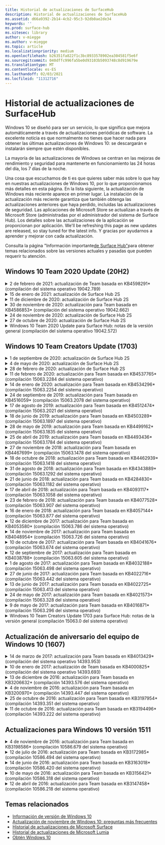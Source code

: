 ```yaml
---
title: Historial de actualizaciones de SurfaceHub
description: Historial de actualizaciones de SurfaceHub
ms.assetid: d66a9392-2b14-4cb2-95c3-92db0ae2de34
keywords: ''
ms.prod: surface-hub
ms.sitesec: library
author: v-miegge
ms.author: v-miegge
ms.topic: article
ms.localizationpriority: medium
ms.openlocfilehash: b26351fa822f1c3bc8933578902ea304581f5e6f
ms.sourcegitcommit: 040dffc996fa5be0d93103b5093748c8d919679e
ms.translationtype: MT
ms.contentlocale: es-ES
ms.lasthandoff: 02/03/2021
ms.locfileid: "11312716"
---
```

# Historial de actualizaciones de SurfaceHub

Windows 10 se diseñó para ser un servicio, lo que significa que mejora automáticamente a través de actualizaciones periódicas de software. La excelente noticia es que normalmente no tienes que hacer nada para obtener las últimas actualizaciones de Windows 10: se descargarán e instalarán siempre que estén disponibles.

La mayoría de las actualizaciones de Windows se centran en las mejoras de rendimiento y seguridad para mantenerte en funcionamiento las 24 horas del día, los 7 días de la noche.

Una cosa que escuchamos de ti es que quieres saber más sobre lo que hay en nuestras actualizaciones de Windows 10, por lo que proporcionamos más detalles en esta página. En la lista siguiente, la actualización de Windows más reciente aparece en primer lugar. La instalación de la actualización más reciente garantiza que también obtenga las actualizaciones anteriores que haya perdido, incluidas las actualizaciones de seguridad. Las aplicaciones de Microsoft Store se actualizan a través de Microsoft Store (administradas por el administrador del sistema de Surface Hub). Los detalles sobre las actualizaciones de la aplicación se proporcionan por aplicación.
We'll be refreshing this page as new updates are released, so stay tuned for the latest info. Y gracias por ayudarnos a aprender y mejorar con cada actualización.

Consulta la página "Información importante[de Surface Hub"](https://support.microsoft.com/products/surface-devices/surface-hub)para obtener temas relacionados sobre las versiones actuales y pasadas que pueden requerir tu atención.

## Windows 10 Team 2020 Update (20H2)

<details>
<summary>2 de febrero de 2021: actualización de Team basada en KB4598291* (compilación del sistema operativo 19042.789)</summary>

Esta actualización del Surface Hub incluye mejoras de calidad y correcciones de seguridad. Las actualizaciones clave de Surface Hub, que aún no se han descrito en el historial de actualizaciones de [Windows 10,](https://support.microsoft.com/help/4581839/windows-10-update-history)incluyen:

* Corrección que permite que la sincronización de calendarios con Exchange funcione cuando el UPN de la cuenta del dispositivo no es igual a su SMTP.
* Agrega la capacidad de que los administradores deshabiliten el uso de la autenticación moderna durante la sincronización del calendario con Exchange.
* Garantiza que no se pida a los usuarios de Surface Hub que escriban credenciales de proxy después de habilitar la característica "Usar credenciales de cuenta de dispositivo".
* Resuelve un problema en el que las comprobaciones de actualizaciones de Windows Update y store nunca se completaría si se usara un proxy que requiere autenticación.
* Mejora la confiabilidad de la aplicación Connect durante escenarios de ingesta por cable.

Consulta la guía de administración [de Surface Hub](https://docs.microsoft.com/surface-hub/) para habilitar o deshabilitar los servicios y características del dispositivo. *[KB4598291](https://support.microsoft.com/help/4598291)
</details>

<details>
<summary>15 de enero de 2021: actualización de Surface Hub 2S</summary>

Esta actualización es específica de Surface Hub 2S y proporciona las actualizaciones de controladores y firmware que se describen a continuación:

* Actualización de firmware de Surface SMC: 3.93.139.0
* Actualización de UEFI de Surface: 694.3473.768.0
</details>

<details>
<summary>11 de diciembre de 2020: actualización de Surface Hub 2S</summary>

Esta actualización es específica de Surface Hub 2S y proporciona las actualizaciones de controladores y firmware que se describen a continuación:

* Actualización de firmware de Surface SMC: 3.92.139.0
* Actualización de UEFI de Surface: 694.3447.768.0
</details>

<details>
<summary>30 de noviembre de 2020: actualización para Team basada en KB4586853* (compilación del sistema operativo 19042.662)</summary>

Esta actualización del Surface Hub incluye mejoras de calidad y correcciones de seguridad. Las actualizaciones clave de Surface Hub, que aún no se han descrito en el historial de actualizaciones de [Windows 10,](https://support.microsoft.com/help/4581839/windows-10-update-history)incluyen:

* Actualizar a la página Configuración de privacidad para proporcionar opciones adicionales.
* Corrección que garantiza que la limpieza de la sesión de finalización elimina por completo todos los datos relacionados con Edge Chromium.
* Resuelve un problema en el que las reuniones que ya se habían iniciado no se mostraron en la pantalla de inicio o inicio.
* Resuelve un problema con la recuperación en la nube para configuraciones regionales que no son en-US.
* Skype Empresarial
  * Mejora el rendimiento del audio direccional.
  * Se han reducido los sonidos de "pulsación de lápiz" al usar el lápiz durante las llamadas de Skype Empresarial.
* Mejora la confiabilidad al inscribirse en el Programa Windows Insider.
* Mejora la confiabilidad del Shell de Windows Team.

Consulta la guía de administración [de Surface Hub](https://docs.microsoft.com/surface-hub/) para habilitar o deshabilitar los servicios y características del dispositivo. *[KB4586853](https://support.microsoft.com/help/4586853)
</details>

<details>
<summary>24 de noviembre de 2020: actualización de Surface Hub 2S</summary>

Esta actualización es específica de Surface Hub 2S y proporciona las actualizaciones de controladores y firmware que se describen a continuación:

* Actualización de firmware de Surface SMC: 3.91.139.0
  * Mejorar la confiabilidad del modo de espera conectado.
* Actualización de firmware de Surface Touch: 3.91.139.0
  * Mejorar la respuesta táctil en espera conectada.
* Actualización de firmware de audio USB de Surface: 3.91.139.0
* Actualización del firmware del lápiz para Surface: 3.91.139.0
</details>

<details>
<summary>27 de octubre de 2020: actualización de Surface Hub 2S</summary>

Esta actualización es específica de Surface Hub 2S y proporciona las actualizaciones de controladores y firmware que se describen a continuación:

* Actualización de firmware del agregador de sistema de Surface: 4.14.139.0
* Actualización de UEFI de Surface: 694.3386.768.0
</details>

<details>
<summary>Windows 10 Team 2020 Update para Surface Hub: notas de la versión general (compilación del sistema operativo 19042.572)</summary>

Esta actualización del Surface Hub incluye mejoras de calidad y correcciones de seguridad. Las actualizaciones clave de Surface Hub, que aún no se han descrito en el historial de actualizaciones de [Windows 10,](https://support.microsoft.com/help/4581839/windows-10-update-history)se describen en la página "Novedades de[Windows 10 Team 2020 Update".](https://docs.microsoft.com/surface-hub/surface-hub-2020-update-whats-new)

Consulta la página "Instalar[Windows 10 Team 2020 Update"](https://docs.microsoft.com/surface-hub/surface-hub-2020-update)para obtener más información sobre la disponibilidad de actualizaciones por región, método de distribución y tipo de dispositivo.
</details>

## Windows 10 Team Creators Update (1703)

<details>
<summary>1 de septiembre de 2020: actualización de Surface Hub 2S</summary>

Esta actualización es específica de Surface Hub 2S y proporciona las actualizaciones de controladores y firmware que se describen a continuación:

* Actualización de firmware de Surface SMC: 1.177.139.0
  * Mejora los escenarios de reparación de campos.
* Actualización de firmware de SSD de Surface: 5.14.139.0
  * Mejora la estabilidad del sistema.
* Controlador de Surface Serial Hub: 9.40.139.0
  * Mejora la estabilidad del sistema.
</details>

<details>
<summary>4 de mayo de 2020: actualización de Surface Hub 2S</summary>

Esta actualización es específica de Surface Hub 2S y proporciona las actualizaciones de controladores y firmware que se describen a continuación:

* Controlador de audio USB de Surface: 15.3.6.0
  * Mejora el rendimiento del audio direccional.
* Controlador de audio de pantalla Intel(R): 10.27.0.5
  * Mejora los escenarios de uso compartido de pantalla.
* Controlador de gráficos Intel(R): 26.20.100.7263
  * Mejora la estabilidad del sistema.
* Controlador de Surface System: 1.7.139.0
  * Mejora la estabilidad del sistema.
* Actualización de firmware de Surface SMC: 1.176.139.0
  * Mejora la estabilidad del sistema.
</details>

<details>
<summary>28 de febrero de 2020: actualización de Surface Hub 2S</summary>

Esta actualización es específica de Surface Hub 2S y proporciona las actualizaciones de controladores y firmware que se describen a continuación:

* Controlador de integración de Surface: 13.46.139.0 
  * Mejora los escenarios de brillo de la pantalla.
* Controlador de interfaz del motor de administración Intel(R): 1914.12.0.1256
  * Mejora la estabilidad del sistema.
* Actualización de firmware de Surface SMC: 1.161.139.0
  * Mejora el rendimiento de la batería del lápiz.
* Actualización de UEFI de Surface: 694.2938.768.0
  * Mejora la estabilidad del sistema.
</details>

<details>
<summary>11 de febrero de 2020: actualización para Team basada en KB4537765* (compilación 15063.2284 del sistema operativo)</summary>

Esta actualización del Surface Hub incluye mejoras de calidad y correcciones de seguridad. Las actualizaciones clave de Surface Hub, que aún no se han descrito en el historial de actualizaciones de [Windows 10,](https://support.microsoft.com/help/4018124/windows-10-update-history)incluyen:

* Resuelve un problema en el que otros participantes no pueden escuchar bien el Hub 2S durante las llamadas de Skype Empresarial.
* Mejora la confiabilidad de algunos escenarios de uso de árabe, hebreo y otros idiomas RTL en Surface Hub.

Consulta la guía de administración [de Surface Hub](https://docs.microsoft.com/surface-hub/) para habilitar o deshabilitar los servicios y características del dispositivo.
*[KB4537765](https://support.microsoft.com/help/4537765)
</details>

<details>
<summary>14 de enero de 2020: actualización para Team basada en KB4534296* (compilación 15063.2254 del sistema operativo)</summary>

Esta actualización del Surface Hub incluye mejoras de calidad y correcciones de seguridad. Las actualizaciones clave de Surface Hub, que aún no se han descrito en el historial de actualizaciones de [Windows 10,](https://support.microsoft.com/help/4018124/windows-10-update-history)incluyen:

* Se ha corregido un problema con la recopilación de registros de Microsoft Surface Hub 2S.

Consulta la guía de administración [de Surface Hub](https://docs.microsoft.com/surface-hub/) para habilitar o deshabilitar los servicios y características del dispositivo.
*[KB4534296](https://support.microsoft.com/help/4534296)
</details>

<details>
<summary>24 de septiembre de 2019: actualización para Team basada en KB4516059* (compilación 15063.2078 del sistema operativo)</summary>

Esta actualización del Surface Hub incluye mejoras de calidad y correcciones de seguridad. Las actualizaciones clave de Surface Hub, que aún no se han descrito en el historial de actualizaciones de [Windows 10,](https://support.microsoft.com/help/4018124/windows-10-update-history)incluyen:

 * Actualiza a la página Configuración de recuperación de Surface Hub 2S para reflejar con precisión las opciones de recuperación.
 * Actualiza a la pantalla de bienvenida de Surface Hub 2S para mejorar la reconocible del dispositivo.
 * Se ha corregido un problema por el que el fondo del Shell de Windows Team se mostraba incorrectamente.
 * Se ha corregido un problema con la persistencia del diseño del menú Inicio cuando se configuraba mediante la directiva MDM.
 * Se ha corregido un problema en Microsoft Edge que se produce al explorar algunos sitios web internos.
 * Se ha corregido un problema en Skype Empresarial que se produce al presentar en modo de pantalla completa.

Consulta la guía de administración [de Surface Hub](https://docs.microsoft.com/surface-hub/) para habilitar o deshabilitar los servicios y características del dispositivo.
*[KB4503289](https://support.microsoft.com/help/4503289)
</details>

<details>
<summary>17 de agosto de 2019: actualización para Team basada en KB4512474* (compilación 15063.2021 del sistema operativo)</summary>

Esta actualización del Surface Hub incluye mejoras de calidad y correcciones de seguridad. Las actualizaciones clave de Surface Hub, que aún no se han descrito en el historial de actualizaciones de [Windows 10,](https://support.microsoft.com/help/4018124/windows-10-update-history)incluyen:

 * Garantiza que la salida de vídeo en hub 2S se ajuste de forma predeterminada al modo "Duplicado".
 * Mejora la confiabilidad de algunos escenarios de uso del idioma árabe en Surface Hub.

Consulta la guía de administración [de Surface Hub](https://docs.microsoft.com/surface-hub/) para habilitar o deshabilitar los servicios y características del dispositivo.
*[KB4503289](https://support.microsoft.com/help/4503289)
 </details>

<details>
<summary>18 de junio de 2019: actualización para Team basada en KB4503289* (compilación 15063.1897 del sistema operativo)</summary>

Esta actualización del Surface Hub incluye mejoras de calidad y correcciones de seguridad. Las actualizaciones clave de Surface Hub, que aún no se han descrito en el historial de actualizaciones de [Windows 10,](https://support.microsoft.com/help/4018124/windows-10-update-history)incluyen:

* Se ha corregido un problema que impedía que un usuario iniciara sesión en un dispositivo de Microsoft Surface Hub con una cuenta de Azure Active Directory. Este problema se produce porque una sesión anterior no finaló correctamente.
* Agrega compatibilidad con conexiones TLS 1.2 a proveedores de identidades y Exchange en escenarios de configuración de cuentas de dispositivo.
* Correcciones para mejorar la confiabilidad de la aplicación de diagnóstico de hardware en hub 2S. 
* Corrección para mejorar la coherencia de la experiencia de configuración de primera ejecución en Hub 2S. 

Consulta la guía de administración [de Surface Hub](https://docs.microsoft.com/surface-hub/) para habilitar o deshabilitar los servicios y características del dispositivo.
*[KB4503289](https://support.microsoft.com/help/4503289)
</details>

<details>
<summary>28 de mayo de 2019: actualización para Team basada en KB4499162* (compilación 15063.1835 del sistema operativo)</summary>

Esta actualización del Surface Hub incluye mejoras de calidad y correcciones de seguridad. Las actualizaciones clave de Surface Hub, que aún no se han descrito en el historial de actualizaciones de [Windows 10,](https://support.microsoft.com/help/4018124/windows-10-update-history)incluyen:

* Garantiza que no se pida a los usuarios de Surface Hub que escriban credenciales de proxy después de habilitar la característica "Usar credenciales de cuenta de dispositivo".
* Resuelve un problema en el que las conexiones de Skype fallan periódicamente porque el audio y el vídeo no usan el proxy correcto.
* Agrega compatibilidad con TLS 1.2 en Skype Empresarial.
* Resuelve un error de conexión SIP en el cliente de Skype cuando el servidor de Skype tiene TLS 1.0 o TLS 1.1 deshabilitado.

Consulta la guía de administración [de Surface Hub](https://docs.microsoft.com/surface-hub/) para habilitar o deshabilitar los servicios y características del dispositivo.
*[KB4499162](https://support.microsoft.com/help/4499162)
</details>

<details>
<summary>25 de abril de 2019: actualización para Team basada en KB4493436* (compilación 15063.1784 del sistema operativo)</summary>

Esta actualización del Surface Hub incluye mejoras de calidad y correcciones de seguridad. Las actualizaciones clave de Surface Hub, que aún no se han descrito en el historial de actualizaciones de [Windows 10,](https://support.microsoft.com/help/4018124/windows-10-update-history)incluyen:

* Resuelve el problema de sincronización de audio y vídeo con algunos dispositivos USB que están conectados al Surface Hub.

Consulta la guía de administración [de Surface Hub](https://docs.microsoft.com/surface-hub/) para habilitar o deshabilitar los servicios y características del dispositivo.
*[KB4493436](https://support.microsoft.com/help/4493436)
</details>

<details>
<summary>27 de noviembre de 2018: actualización para Team basada en KB4467699* (compilación 15063.1478 del sistema operativo)</summary>

Esta actualización del Surface Hub incluye mejoras de calidad y correcciones de seguridad. Las actualizaciones clave de Surface Hub, que aún no se han descrito en el historial de actualizaciones de [Windows 10,](https://support.microsoft.com/help/4018124/windows-10-update-history)incluyen:

* Se ha corregido un problema que impide que algunos usuarios Signing-In a "Mis reuniones y archivos".

Consulta la guía de administración [de Surface Hub](https://docs.microsoft.com/surface-hub/) para habilitar o deshabilitar los servicios y características del dispositivo.
*[KBKB4467699](https://support.microsoft.com/help/KB4467699)
</details>

<details>
<summary>18 de octubre de 2018: actualización para Team basada en KB4462939* (compilación 15063.1418 del sistema operativo)</summary>

Esta actualización del Surface Hub incluye mejoras de calidad y correcciones de seguridad. Las actualizaciones clave de Surface Hub, que aún no se han descrito en el historial de actualizaciones de [Windows 10,](https://support.microsoft.com/help/4018124/windows-10-update-history)incluyen:

* Correcciones de Skype Empresarial: 
  * Resuelve el problema de conexión de Skype Empresarial al reanudar el modo de suspensión
  * Resuelve el problema de conexión de red de Skype Empresarial, cuando el dispositivo está conectado a Internet
  * Resuelve el bloqueo de Skype Empresarial al buscar usuarios desde el directorio
* Resuelve el problema en el que el concentrador notifica por error "Sin conexión a Internet" en entornos de proxy empresarial.
* Se implementó una característica que permite a los clientes usar una nueva experiencia de pizarra.

Consulta la guía de administración [de Surface Hub](https://docs.microsoft.com/surface-hub/) para habilitar o deshabilitar los servicios y características del dispositivo.
*[KB4462939](https://support.microsoft.com/help/4462939)
</details>

<details>
<summary>31 de agosto de 2018: actualización para Team basada en KB4343889* (compilación 15063.1292 del sistema operativo)</summary>

Esta actualización del Surface Hub incluye mejoras de calidad y correcciones de seguridad. Las actualizaciones clave de Surface Hub, que aún no se han descrito en el historial de actualizaciones de [Windows 10,](https://support.microsoft.com/help/4018124/windows-10-update-history)incluyen:

* Agrega compatibilidad con Microsoft Teams
* Resuelve el problema de administración de tareas con el registro de Intune
* Permite a los administradores deshabilitar los servicios de mensajería instantánea y correo electrónico para el concentrador
* Correcciones de errores adicionales y mejoras de confiabilidad para la aplicación de Skype Empresarial de Surface Hub

Consulta la guía de administración [de Surface Hub](https://docs.microsoft.com/surface-hub/) para habilitar o deshabilitar los servicios y características del dispositivo.
*[KB4343889](https://support.microsoft.com/help/4343889)
</details>

<details>
<summary>21 de junio de 2018: actualización para Team basada en KB4284830* (compilación 15063.1182 del sistema operativo)</summary>

Esta actualización del Surface Hub incluye mejoras de calidad y correcciones de seguridad. Las actualizaciones clave de Surface Hub, que aún no se han descrito en el historial de actualizaciones de [Windows 10,](https://support.microsoft.com/help/4018124/windows-10-update-history)incluyen:

* Cambio de telemetría en apoyo de los requisitos del RGPD en EMEA

Consulta la guía de administración [de Surface Hub](https://docs.microsoft.com/surface-hub/) para habilitar o deshabilitar los servicios y características del dispositivo.
*[KB4284830](https://support.microsoft.com/help/KB4284830)
</details>

<details>
<summary>17 de abril de 2018: actualización para Team basada en KB4093117* (compilación 15063.1058 del sistema operativo)</summary>

Esta actualización del Surface Hub incluye mejoras de calidad y correcciones de seguridad. Las actualizaciones clave de Surface Hub, que aún no se han descrito en el historial de actualizaciones de [Windows 10,](https://support.microsoft.com/help/4018124/windows-10-update-history)incluyen:

* Resuelve un problema de proyección por cable
* Habilita la actualización masiva para determinadas directivas mdm (administración de dispositivos móviles)
* Resuelve el problema del marcador telefónico con llamadas internacionales
* Se ha corregido el problema de resolución de imágenes cuando dos Surface Hub se unen a la misma reunión
* Resuelve el error de control de certificados OMS (Operations Management Suite)
* Se ha corregido un problema de seguridad al limpiar al final de una sesión
* Se ha corregido el problema de Miracast, cuando Surface Hub se especifica en los canales del 149 al 165.
  * Los canales 149 a 165 seguirán siendo inutilizables en Europa, Japón o Israel debido a normativas gubernamentales regionales

Consulta la guía de administración [de Surface Hub](https://docs.microsoft.com/surface-hub/) para habilitar o deshabilitar los servicios y características del dispositivo.
*[KB4093117](https://support.microsoft.com/help/4093117)
</details>

<details>
<summary>23 de febrero de 2018: actualización para Team basada en KB4077528* (compilación 15063.907 del sistema operativo)</summary>

Esta actualización del Surface Hub incluye mejoras de calidad y correcciones de seguridad. Las actualizaciones clave de Surface Hub, que aún no se han descrito en el historial de actualizaciones de [Windows 10,](https://support.microsoft.com/help/4018124/windows-10-update-history)incluyen:

* Se ha resuelto un problema por el que la configuración de MDM no se aplicaba correctamente
* Proceso de limpieza mejorado

Consulta la guía de administración [de Surface Hub](https://docs.microsoft.com/surface-hub/) para habilitar o deshabilitar los servicios y características del dispositivo.
*[KB4077528](https://support.microsoft.com/help/4077528)
</details>

<details>
<summary>16 de enero de 2018: actualización para Team basada en KB4057144* (compilación 15063.877 del sistema operativo)</summary>

Esta actualización del Surface Hub incluye mejoras de calidad y correcciones de seguridad. Las actualizaciones clave de Surface Hub, que aún no se han descrito en el historial de actualizaciones de [Windows 10,](https://support.microsoft.com/help/4018124/windows-10-update-history)incluyen:

* Agrega capacidad para administrar el diseño de icono del menú Inicio a través de MDM
* Corrección de errores de MDM en la configuración de rotación de contraseñas

Consulta la guía de administración [de Surface Hub](https://docs.microsoft.com/surface-hub/) para habilitar o deshabilitar los servicios y características del dispositivo.
*[KB4057144](https://support.microsoft.com/help/4057144)
</details>

<details>
<summary>12 de diciembre de 2017: actualización para Team basada en KB4053580* (compilación 15063.786 del sistema operativo)</summary>

Esta actualización del Surface Hub incluye mejoras de calidad y correcciones de seguridad. Las actualizaciones clave de Surface Hub, que aún no se han descrito en el historial de actualizaciones de [Windows 10,](https://support.microsoft.com/help/4018124/windows-10-update-history)incluyen:

* Resuelve los flashes de vídeo de la cámara (parpadeos o parpadeos) durante las llamadas de Skype Empresarial
* Resuelve el problema de id. ssd del Centro de notificaciones

Consulta la guía de administración [de Surface Hub](https://docs.microsoft.com/surface-hub/) para habilitar o deshabilitar los servicios y características del dispositivo.
*[KB4053580](https://support.microsoft.com/help/4053580)
</details>

<details>
<summary>14 de noviembre de 2017: actualización para Team basada en KB4048954* (compilación 15063.726 del sistema operativo)</summary>

Esta actualización del Surface Hub incluye mejoras de calidad y correcciones de seguridad. Las actualizaciones clave de Surface Hub, que aún no se han descrito en el historial de actualizaciones de [Windows 10,](https://support.microsoft.com/help/4018124/windows-10-update-history)incluyen:

* Actualización de características que permite a los clientes habilitar la autenticación de red cableada 802.1x mediante la directiva MDM.
* Una actualización de características que permite a los usuarios seleccionar dinámicamente una aplicación de su elección al abrir un archivo.
* Corrección que garantiza que la limpieza de la sesión de finalización elimina completamente todas las conexiones entre la cuenta del usuario y el dispositivo.
* Corrección de rendimiento que mejora el tiempo de limpieza, así como el tiempo de conexión de Miracast.
* Presenta el uso de autenticación sencilla durante las reuniones de ad-hock.
* Corrección que garantiza que los componentes de servicio usen el mismo proxy configurado en el dispositivo.
* Reduce y protege de forma más exhaustiva la telemetría que transmite el dispositivo, lo que reduce el uso del ancho de banda.
* Habilita una característica que permite a los usuarios proporcionar comentarios a Microsoft después de que se concluya una reunión.

Consulta la guía de administración [de Surface Hub](https://docs.microsoft.com/surface-hub/) para habilitar o deshabilitar los servicios y características del dispositivo.
*[KB4048954](https://support.microsoft.com/help/4048954)
</details>

<details>
<summary>10 de octubre de 2017: actualización para Team basada en KB4041676* (compilación 15063.674 del sistema operativo)</summary>

Esta actualización del Surface Hub incluye mejoras de calidad y correcciones de seguridad. Las actualizaciones clave de Surface Hub, que aún no se han descrito en el historial de actualizaciones de [Windows 10,](https://support.microsoft.com/help/4018124/windows-10-update-history)incluyen:

* Skype Empresarial
  * Resuelve el problema que requería un reinicio del dispositivo al reanudar el modo de suspensión.
  * Corrige el problema en el que los contactos externos no se resuelven a través de la cuenta de Skype Online Hub.
* PowerPoint
  * Se ha corregido un problema en el que algunas presentaciones de PowerPoint no se proyectan en hub.
* General
  * Se soluciona un problema en el que el administrador del sistema no pudo deshabilitar el puerto USB.

*[KB4041676](https://support.microsoft.com/help/4041676)
</details>

<details>
<summary>12 de septiembre de 2017: actualización para Team basada en KB4038788* (compilación 15063.605 del sistema operativo) </summary>

Esta actualización del Surface Hub incluye mejoras de calidad y correcciones de seguridad. Las actualizaciones clave de Surface Hub, que aún no se han descrito en el historial de actualizaciones de [Windows 10,](https://support.microsoft.com/help/4018124/windows-10-update-history)incluyen:

* Seguridad
  * Resuelve el problema con BitLocker cuando el dispositivo se reactiva del modo de suspensión.
* General
  * Reduce la frecuencia/cantidad de telemetría de estado del dispositivo, lo que mejora el rendimiento del sistema.
  * Corrige el problema que impedía que el dispositivo recopilara registros del sistema.

*[KB4038788](https://support.microsoft.com/help/4038788)
</details>

<details>
<summary>1 de agosto de 2017: actualización para Team basada en KB4032188* (compilación 15063.498 del sistema operativo)</summary>

* Skype Empresarial 
  * Resuelve el problema de skype empresarial Sign-In, que requiere reintentar o reiniciar el sistema.
  * Resuelve que la hora de reunión de Skype Empresarial se muestra incorrectamente.
  * Correcciones para mejorar la confiabilidad de Skype Empresarial de Surface Hub.

*[KB4032188](https://support.microsoft.com/help/4032188)
</details>

<details>
<summary>27 de junio de 2017: actualización para Team basada en KB4022716* (compilación 15063.442 del sistema operativo)</summary>

Esta actualización del Surface Hub incluye mejoras de calidad y correcciones de seguridad. Las actualizaciones clave de Surface Hub, que aún no se han descrito en el historial de actualizaciones de [Windows 10,](https://support.microsoft.com/help/4018124/windows-10-update-history)incluyen:

* Solucionar los bloqueos de controladores DE NVIDIA que pueden necesitar el Surface Hub de 84" para que se apague, lo que requiere un reinicio manual.
* Se ha resuelto un problema por el que algunas aplicaciones no se inician en un Surface Hub de 84".

*[KB4022716](https://support.microsoft.com/help/4022716)
</details>

<details>
<summary>13 de junio de 2017: actualización para Team basada en KB4022725* (compilación 15063.413 del sistema operativo)</summary>

Esta actualización del Surface Hub incluye mejoras de calidad y correcciones de seguridad. Las actualizaciones clave de Surface Hub, que aún no se han descrito en el historial de actualizaciones de [Windows 10,](https://support.microsoft.com/help/4018124/windows-10-update-history)incluyen:

* General
  * Resueltos problemas de colocación de lápiz en lápiz con lápices
  * Se ha resuelto el problema que provocaba que se ampliara el tiempo de "limpieza" de la reunión

*[KB4022725](https://support.microsoft.com/help/4022725)
</details>

<details>
<summary>24 de mayo de 2017: actualización para Team basada en KB4021573* (compilación 15063.328 del sistema operativo)</summary>

Esta actualización del Surface Hub incluye mejoras de calidad y correcciones de seguridad. Las actualizaciones clave de Surface Hub, que aún no se han descrito en el historial de actualizaciones de [Windows 10,](https://support.microsoft.com/help/4018124/windows-10-update-history)incluyen:

* General
  * Se ha resuelto el problema con la retención de la configuración de proxy durante el problema de actualización

*[KB4021573](https://support.microsoft.com/help/4021573)
</details>

<details>
<summary>9 de mayo de 2017: actualización para Team basada en KB4016871* (compilación 15063.296 del sistema operativo)</summary>

Esta actualización del Surface Hub incluye mejoras de calidad y correcciones de seguridad. Las actualizaciones clave de Surface Hub, que aún no se han descrito en el historial de actualizaciones de [Windows 10,](https://support.microsoft.com/help/4018124/windows-10-update-history)incluyen:

* General
  * Se ha corregido el problema del ciclo de suspensión o reactivación
  * Resueltos varios problemas de restablecimiento y recuperación
  * Se ha corregido el problema de la pestaña Historial de actualizaciones
  * Se ha resuelto el problema de inicio del servicio Miracast
* Aplicaciones
  * Error de actualización del paquete de la aplicación fijo

*[KB4016871](https://support.microsoft.com/help/4016871)
</details>

<details>
<summary>Windows 10 Team Creators Update 1703 para Surface Hub: notas de la versión general (compilación 15063.0 del sistema operativo)</summary>

Esta actualización del Surface Hub incluye mejoras de calidad y correcciones de seguridad. Las actualizaciones clave de Surface Hub, que aún no se han descrito en el historial de actualizaciones de [Windows 10,](https://support.microsoft.com/help/4018124/windows-10-update-history)incluyen:

* Desarrollo de la experiencia de pantalla grande 
  * Se ha mejorado el carrusel de la reunión en Inicio y bienvenida
  * Unirse a reuniones y finalizar la sesión directamente desde el menú Inicio
  * Las aplicaciones pueden usar más de la pantalla durante una sesión
  * Controles de Skype simplificados
  * Mecanismos mejorados para proporcionar comentarios
* Obtener acceso a Mi contenido personal*
  * Inicio de sesión único personal desde inicio de sesión
  * Unirse a reuniones y finalizar la sesión directamente desde el menú Inicio
  * Acceder a archivos personales a través de OneDrive para la Empresa directamente desde Inicio
  * Inicio de sesión de asistente rellenado previamente
  * Flujos de autenticación simplificados con la aplicación "Authenticator" **
* Administración & implementación 
  * Experiencia OOBE simplificada a través del aprovisionamiento masivo
  * Servicio de recuperación de dispositivos basado en la nube
  * Compatibilidad con certificados de cliente de empresa
  * Compatibilidad con credenciales de proxy mejorada
  * Compatibilidad con la configuración de calidad de servicio (QoS) de Skype agregada y /mejorada
  * Se ha agregado la capacidad de establecer el volumen de dispositivo predeterminado en Configuración
  * Compatibilidad con MDM mejorada para la configuración de Surface [Hub](https://docs.microsoft.com/surface-hub/remote-surface-hub-management)
* Seguridad mejorada 
  * Se ha agregado la capacidad de restringir unidades USB solo a BitLocker
  * Se ha agregado la capacidad de deshabilitar los puertos USB a través de MDM
  * Se ha agregado la capacidad de deshabilitar la funcionalidad "Reanudar sesión" en tiempo de espera
  * Adición de compatibilidad con cable 802.1x
* Audio y proyección
  * Mejoras de Audio de Audio para personas
  * Se han reducido los sonidos de "pulsación del lápiz" al usar el lápiz durante las llamadas de Skype Empresarial
  * Se ha agregado compatibilidad con conexiones de infraestructura de Miracast
* Correcciones de confiabilidad y rendimiento
  * Resueltos varios problemas de restablecimiento y recuperación
  * Se ha resuelto el problema de autenticación de Exchange de Surface Hub al usar certificados de cliente
  * Se ha mejorado Wi-Fi conexión de red y estabilidad de credenciales
  * Corregidos problemas de reproducción de audio y sincronización de Miracast durante la reproducción de vídeo
  * Configuración incluida para deshabilitar el comportamiento de conexión automática

*La característica de inicio de sesión único requiere el uso de Office365 y OneDrive para la Empresa **Consulte la Guía de administración para obtener información sobre los requisitos de servicio

</details>

## Actualización de aniversario del equipo de Windows 10 (1607)

<details>
<summary>14 de marzo de 2017: actualización para Team basada en KB4013429* (compilación del sistema operativo 14393.953)</summary>

Esta actualización del Surface Hub incluye mejoras de calidad y correcciones de seguridad. Las actualizaciones clave de Surface Hub, que aún no se han descrito en el historial de actualizaciones de [Windows 10,](https://support.microsoft.com/help/4018124/windows-10-update-history)incluyen:

* General
  * Corrección de seguridad del Explorador de archivos para evitar la navegación a ubicaciones de archivos restringidas
* Skype Empresarial
  * Corrección para solucionar la latencia durante el uso compartido de pantalla basado en Escritorio remoto

*[KB4013429](https://support.microsoft.com/help/4013429)
</details>

<details>
<summary>10 de enero de 2017: actualización de Team basada en KB4000825* (compilación del sistema operativo 14393.693)</summary>

Esta actualización del Surface Hub incluye mejoras de calidad y correcciones de seguridad. Las actualizaciones clave de Surface Hub, que aún no se han descrito en el historial de actualizaciones de [Windows 10,](https://support.microsoft.com/help/4018124/windows-10-update-history)incluyen:

* Selección habilitada de diseños de teclado 106/109 para su uso con teclados físicos en japonés

*[KB4000825](https://support.microsoft.com/help/4000825)
</details>

<details>
<summary>13 de diciembre de 2016: actualización para Team basada en KB3206632* (compilación 14393.576 del sistema operativo)</summary>

Esta actualización del Surface Hub incluye mejoras de calidad y correcciones de seguridad. Las actualizaciones clave de Surface Hub, que aún no se han descrito en el historial de actualizaciones de [Windows 10,](https://support.microsoft.com/help/4018124/windows-10-update-history)incluyen:

* Resuelve el problema de distorsión de audio de conexión cableada

*[KB3206632](https://support.microsoft.com/help/3206632)
</details>

<details>
<summary>4 de noviembre de 2016: actualización para Team basada en KB3200970* (compilación 14393.447 del sistema operativo)</summary>

Esta actualización de la Actualización de aniversario del equipo de Windows 10 (versión 1607) para Surface Hub incluye mejoras de calidad y correcciones de seguridad. Las actualizaciones clave de Surface Hub, que aún no se han descrito en el historial de actualizaciones de [Windows 10,](https://support.microsoft.com/help/4018124/windows-10-update-history)incluyen:

* Correcciones de errores de Skype Empresarial para mejorar la confiabilidad

*[KB3200970](https://support.microsoft.com/help/3200970)
</details>

<details>
<summary>25 de octubre de 2016: actualización para Team basada en KB3197954* (compilación 14393.351 del sistema operativo)</summary>

Esta actualización del Surface Hub incluye mejoras de calidad y correcciones de seguridad. Las actualizaciones clave de Surface Hub, que aún no se han descrito en el historial de actualizaciones de [Windows 10,](https://support.microsoft.com/help/4018124/windows-10-update-history)incluyen:

* Habilitar la nueva característica de suspensión en el sistema operativo y el BIOS para reducir el consumo de energía de Surface Hub y mejorar su confiabilidad a largo plazo
* General
  * Resuelve escenarios en los que el teclado en pantalla a veces no aparecería
  * Resuelve el cambio de aplicación de pizarra que se produce ocasionalmente al abrir una reunión programada
  * Resuelve el problema que impedía a los administradores cambiar la contraseña del administrador local, después de restablecer el dispositivo
  * Cambio de BIOS que resuelve el problema con el seguimiento de la barra de estado durante el restablecimiento del dispositivo
  * Actualización de UEFI para resolver problemas de encendido

*[KB3197954](https://support.microsoft.com/help/3197954)
</details>

<details>
<summary>11 de octubre de 2016: actualización para Team basada en KB3194496* (compilación 14393.222 del sistema operativo)</summary>

Esta actualización lleva la Actualización de aniversario del equipo de Windows 10 a Surface Hub e incluye mejoras de calidad y correcciones de seguridad. (El dispositivo estará ejecutando Windows 10 versión 1607 después de instalarlo). Las actualizaciones clave de Surface Hub, que aún no se han descrito en el historial de actualizaciones de [Windows 10,](https://support.microsoft.com/help/4018124/windows-10-update-history)incluyen:

* Skype Empresarial
  * Mejoras de rendimiento al unirse a reuniones, incluidos los problemas al unirse a una reunión con cuentas federadas
  * Compatibilidad con uso compartido de pantalla basado en vídeo (VBSS) ahora disponible en Skype Empresarial para Surface Hub
  * Desconexión resuelta después de 5 minutos de problema de tiempo de inactividad
  * Se ha resuelto un error de uso compartido de la pantalla De concentrador a concentrador de Skype
  * Mejoras en el vídeo de Skype, como:
    * Pérdida de vídeo durante la reunión con varios presentadores de vídeo
    * Recorte de vídeo durante las llamadas
    * Vídeo de llamada saliente que no se muestra para otros participantes
  * Se ha corregido un problema con el error de inicio de sesión de UPN
  * Se ha corregido un problema con el teclado de marcado durante el uso de llamadas del Protocolo de inicio de sesión (SIP)
* Pizarra
  * El usuario ahora puede guardar y recuperar sesiones de pizarra con el servicio en línea de OneDrive (a través de la funcionalidad Compartir)
  * Se ha mejorado el inicio de whiteboard al quitar el lápiz del dock
* Aplicaciones
  * Aplicación de OneDrive preinstalada, para obtener acceso a los archivos personales y de trabajo
  * Aplicación de Fotos preinstalada, para ver fotos y vídeo
  * Aplicación PowerBI preinstalada para ver paneles
  * Las aplicaciones de Office (Word, Excel y PowerPoint) están habilitadas para entrada de lápiz
  * Edge en Surface Hub ahora admite sitios web basados en Flash
* General
  * Selección de dispositivos de audio habilitados (para Surface Hubs conectados con dispositivos de audio externos)
  * Compatibilidad habilitada con HDCP en el conector de salida DisplayPort
  * Cambios en la interfaz de usuario del sistema en la configuración de optimización de facilidad de uso (consulta las Guías de usuario y [administración](https://www.microsoft.com/surface/support/surface-hub) para obtener más información)
  * Correcciones de errores y optimizaciones de rendimiento para acelerar el flujo de inicio de sesión de Azure Active Directory
  * Tiempo significativamente mejorado necesario para restablecer y restaurar Surface Hub
  * Windows Defender se ha agregado la interfaz de usuario dentro de la configuración
  * Función táctil de la experiencia del usuario mejorada para iniciar
  * Compatibilidad habilitada para proyección inalámbrica superior a 1080p a través de Miracast, en dispositivos compatibles
  * Resueltos los estados de notificación falsos "No hay conexión a Internet" y "Las citas pueden estar des actualizadas" desde el inicio
  * Confiabilidad mejorada del teclado en pantalla
  * Compatibilidad adicional para crear paquetes de aprovisionamiento de Surface Hub con el Diseñador de configuraciones de Windows Imaging & (ICD) y la solución de supervisión mejorada de Surface Hub en Operations Management Suite (OMS)

*[KB3194496](https://support.microsoft.com/help/3194496)
</details>

## Actualizaciones para Windows 10 versión 1511

<details>
<summary>4 de noviembre de 2016: actualización para Team basada en KB3198586* (compilación 10586.679 del sistema operativo)</summary>

Esta actualización de Windows 10 Team (versión 1511) a Surface Hub incluye mejoras de calidad y correcciones de seguridad que se describen en el historial de actualizaciones de [Windows 10.](https://support.microsoft.com/help/4018124/windows-10-update-history) No hay ningún elemento específico de Surface Hub en esta actualización.

*[KB3198586](https://support.microsoft.com/help/3198586)
</details>

<details>
<summary>12 de julio de 2016: actualización para Team basada en KB3172985* (compilación 10586.494 del sistema operativo)</summary>

Esta actualización incluye mejoras de calidad y correcciones de seguridad. No se introducen nuevas características del sistema operativo en esta actualización. Entre los cambios clave específicos de Surface Hub (aquellos que aún no se incluyen en el historial de actualizaciones de [Windows 10),](https://support.microsoft.com/help/4018124/windows-10-update-history)se incluyen:

* Se ha corregido un problema que causaba bloqueos en el sistema Windows
* Se ha corregido un problema que provocaba bloqueos de Edge repetidos
* Se ha corregido un problema que provocaba bloqueos en el servicio de cierre previo
* Se ha corregido un problema por el que algunos datos de la aplicación no se quitan correctamente después de una sesión
* Controlador NFC Broadcom actualizado para mejorar el rendimiento de NFC
* Se actualizó el controlador Wi-Fi Para mejorar el rendimiento de Miracast
* Se actualizó el controlador de Nvidia para corregir un error de pantalla en el que los dispositivos Surface Hub de 84" muestran contenido atenuado o aproximada
* Se han corregido numerosos problemas de Skype Empresarial, entre los que se incluyen: 
  * Problema que provocó que Skype Empresarial se desconectara durante las reuniones
  * Problema en el que los usuarios no podían unirse a reuniones cuando el organizador de la reunión estaba en una configuración federada
  * Habilitar el uso compartido de aplicaciones de Skype Empresarial
  * Problema que provocó bloqueos de aplicaciones de Skype
* Se agregó un mensaje en "Configuración" para informar a los usuarios de que el sistema operativo puede dañarse si se interrumpe el restablecimiento del dispositivo antes de finalizar

*[KB3172985](https://support.microsoft.com/help/3172985)
</details>

<details>
<summary>14 de junio de 2016: actualización para Team basada en KB3163018* (compilación 10586.420 del sistema operativo)</summary>

Esta actualización del Surface Hub incluye mejoras de calidad y correcciones de seguridad. No se introducen nuevas características del sistema operativo en esta actualización. Las actualizaciones clave de Surface Hub, que aún no se han descrito en el historial de actualizaciones de [Windows 10,](https://support.microsoft.com/help/4018124/windows-10-update-history)incluyen:

* Versión restringida. Consulta el 12 de julio de 2016: [KB3172985](https://support.microsoft.com/en-us/help/3172985) (compilación del sistema operativo 10586.494) para obtener detalles específicos del paquete de Surface Hub

*[KB3163018](https://support.microsoft.com/help/3163018)
</details>

<details>
<summary>10 de mayo de 2016: actualización para Team basada en KB3156421* (compilación 10586.318 del sistema operativo)</summary>

Esta actualización del Surface Hub incluye mejoras de calidad y correcciones de seguridad. No se introducen nuevas características del sistema operativo en esta actualización. Las actualizaciones clave de Surface Hub, que aún no se han descrito en el historial de actualizaciones de [Windows 10,](https://support.microsoft.com/help/4018124/windows-10-update-history)incluyen:

* Se ha corregido un problema que impedía la instalación de determinadas aplicaciones de la Tienda (OneDrive)
* Se ha corregido un problema que provocaba que la entrada táctil dejara de responder en las aplicaciones

*[KB3156421](https://support.microsoft.com/help/3156421)
</details>

<details>
<summary>12 de abril de 2016: actualización para Team basada en KB3147458* (compilación 10586.218 del sistema operativo)</summary>

Esta actualización del Surface Hub incluye mejoras de calidad y correcciones de seguridad. No se introducen nuevas características del sistema operativo en esta actualización. Las actualizaciones clave de Surface Hub, que aún no se han descrito en el historial de actualizaciones de [Windows 10,](https://support.microsoft.com/help/4018124/windows-10-update-history)incluyen:

* Se ha corregido un problema por el que el nivel de volumen no se restablece correctamente entre sesiones

*[KB3147458](https://support.microsoft.com/help/3147458)
</details>

## Temas relacionados

* [Información de versión de Windows 10](https://go.microsoft.com/fwlink/p/?LinkId=724328)
* [Actualización de noviembre de Windows 10: preguntas más frecuentes](https://windows.microsoft.com/windows-10/windows-update-faq)
* [Historial de actualizaciones de Microsoft Surface](https://go.microsoft.com/fwlink/p/?LinkId=724327)
* [Historial de actualizaciones de Microsoft Lumia](https://go.microsoft.com/fwlink/p/?LinkId=785968)
* [Obtén Windows 10](https://go.microsoft.com/fwlink/p/?LinkId=616447)
